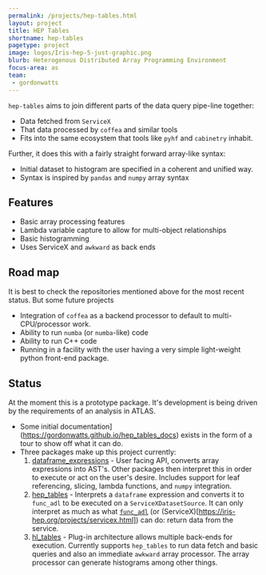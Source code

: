 ```yaml
---
permalink: /projects/hep-tables.html
layout: project
title: HEP Tables
shortname: hep-tables
pagetype: project
image: logos/Iris-hep-5-just-graphic.png
blurb: Heterogenous Distributed Array Programming Environment
focus-area: as
team:
 - gordonwatts
---
```


`hep-tables` aims to join different parts of the data query pipe-line together:

- Data fetched from `ServiceX`
- That data processed by `coffea` and similar tools
- Fits into the same ecosystem that tools like `pyhf` and `cabinetry` inhabit.

Further, it does this with a fairly straight forward array-like syntax:

- Initial dataset to histogram are specified in a coherent and unified way.
- Syntax is inspired by `pandas` and `numpy` array syntax

## Features

- Basic array processing features
- Lambda variable capture to allow for multi-object relationships
- Basic histogramming
- Uses ServiceX and `awkward` as back ends

## Road map

It is best to check the repositories mentioned above for the most recent status. But some future projects

- Integration of `coffea` as a backend processor to default to multi-CPU/processor work.
- Ability to run `numba` (or `numba`-like) code
- Ability to run C++ code
- Running in a facility with the user having a very simple light-weight python front-end package.

## Status

At the moment this is a prototype package. It's development is being driven by the requirements of an analysis in ATLAS.

- Some initial documentation](https://gordonwatts.github.io/hep_tables_docs) exists in the form of a tour to show off what it can do.
- Three packages make up this project currently:
  1. [dataframe_expressions](https://github.com/gordonwatts/dataframe_expressions) - User facing API, converts array expressions into AST's. Other packages then interpret this in order to execute or act on the user's desire. Includes support for leaf referencing, slicing, lambda functions, and `numpy` integration.
  2. [hep_tables](https://github.com/gordonwatts/hep_tables) - Interprets a `dataframe` expression and converts it to `func_adl` to be executed on a `ServiceXDatasetSource`. It can only interpret as much as what [`func_adl`](https://iris-hep.org/projects/func-adl.html) (or (ServiceX)[https://iris-hep.org/projects/servicex.html]) can do: return data from the service. 
  3. [hl_tables](https://github.com/gordonwatts/hl_tables) - Plug-in architecture allows multiple back-ends for execution. Currently supports `hep_tables` to run data fetch and basic queries and also an immediate `awkward` array processor. The array processor can generate histograms among other things.
